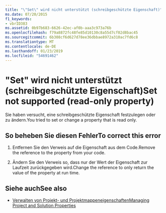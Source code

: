 ```yaml
---
title: "\"Set\" wird nicht unterstützt (schreibgeschützte Eigenschaft)"
ms.date: 07/20/2015
f1_keywords:
- vbrID383
ms.assetid: 0b97b683-6626-42ec-af0b-aaa3c973a76b
ms.openlocfilehash: f79a8872fc48fe85d10130c8a55d7cf02d8bac45
ms.sourcegitcommit: 6b308cf6d627d78ee36dbbae8972a310ac7fd6c8
ms.translationtype: MT
ms.contentlocale: de-DE
ms.lasthandoff: 01/23/2019
ms.locfileid: "54691462"
---
```

# <a name="set-not-supported-read-only-property"></a><span data-ttu-id="65476-102">"Set" wird nicht unterstützt (schreibgeschützte Eigenschaft)</span><span class="sxs-lookup"><span data-stu-id="65476-102">Set not supported (read-only property)</span></span>
<span data-ttu-id="65476-103">Sie haben versucht, eine schreibgeschützte Eigenschaft festzulegen oder zu ändern.</span><span class="sxs-lookup"><span data-stu-id="65476-103">You tried to set or change a property that is read only.</span></span>  
  
## <a name="to-correct-this-error"></a><span data-ttu-id="65476-104">So beheben Sie diesen Fehler</span><span class="sxs-lookup"><span data-stu-id="65476-104">To correct this error</span></span>  
  
1.  <span data-ttu-id="65476-105">Entfernen Sie den Verweis auf die Eigenschaft aus dem Code.</span><span class="sxs-lookup"><span data-stu-id="65476-105">Remove the reference to the property from your code.</span></span>  
  
2.  <span data-ttu-id="65476-106">Ändern Sie den Verweis so, dass nur der Wert der Eigenschaft zur Laufzeit zurückgegeben wird.</span><span class="sxs-lookup"><span data-stu-id="65476-106">Change the reference to only return the value of the property at run time.</span></span>  
  
## <a name="see-also"></a><span data-ttu-id="65476-107">Siehe auch</span><span class="sxs-lookup"><span data-stu-id="65476-107">See also</span></span>
- [<span data-ttu-id="65476-108">Verwalten von Projekt- und Projektmappeneigenschaften</span><span class="sxs-lookup"><span data-stu-id="65476-108">Managing Project and Solution Properties</span></span>](/visualstudio/ide/managing-project-and-solution-properties)
